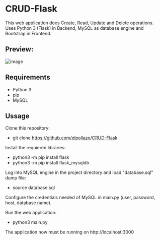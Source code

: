 # CRUD-Flask
This web application does Create, Read, Update and Delete operations. Uses Python 3 (Flask) in Backend, MySQL as database engine and Bootstrap in Frontend.

## Preview:
![image](https://user-images.githubusercontent.com/57805712/130618507-4ee83e53-af1a-4a45-b5d4-593f4ee3066f.png)

## Requirements
- Python 3
- pip
- MySQL

## Ussage
Clone this repository:
- git clone https://github.com/elpollazo/CRUD-Flask

Install the requiered libraries:
- python3 -m pip install flask
- python3 -m pip install flask_mysqldb

Log into MySQL engine in the project directory and load "database.sql" dump file:
- source database.sql

Configure the credentials needed of MySQL in main.py (user, password, host, database name). 

Run the web application:
- python3 main.py

The application now must be running on http://localhost:3000
